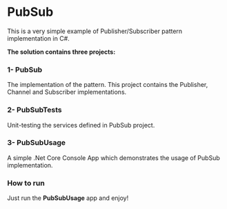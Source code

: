# PubSub
 
This is a very simple example of Publisher/Subscriber pattern implementation in C#.

**The solution contains three projects:**

### 1- PubSub
The implementation of the pattern. This project contains the Publisher, Channel and Subscriber implementations.

### 2- PubSubTests
Unit-testing the services defined in PubSub project.

### 3- PubSubUsage
A simple .Net Core Console App which demonstrates the usage of PubSub implementation.

### How to run
Just run the **PubSubUsage** app and enjoy!
